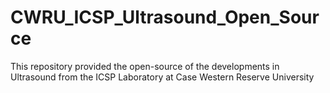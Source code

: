 # CWRU_ICSP_Ultrasound_Open_Source
This repository provided the open-source of the developments in Ultrasound from the ICSP Laboratory at Case Western Reserve University

